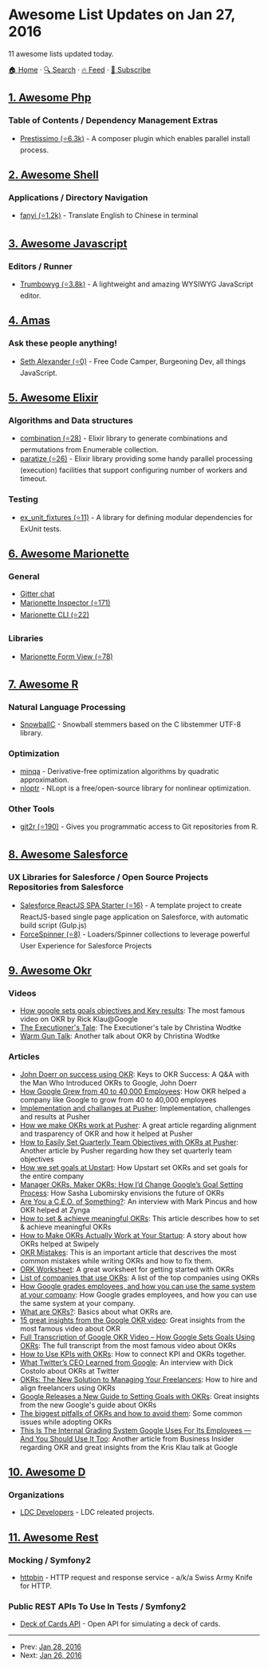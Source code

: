 # Awesome List Updates on Jan 27, 2016

11 awesome lists updated today.

[🏠 Home](/README.md) · [🔍 Search](https://test.trackawesomelist.com/search/) · [🔥 Feed](https://test.trackawesomelist.com/feed.xml) · [📮 Subscribe](https://trackawesomelist.us17.list-manage.com/subscribe?u=d2f0117aa829c83a63ec63c2f&id=36a103854c)



## [1. Awesome Php](/content/ziadoz/awesome-php/README.md)

### Table of Contents / Dependency Management Extras

*   [Prestissimo (⭐6.3k)](https://github.com/hirak/prestissimo) - A composer plugin which enables parallel install process.

## [2. Awesome Shell](/content/alebcay/awesome-shell/README.md)

### Applications / Directory Navigation

*   [fanyi (⭐1.2k)](https://github.com/afc163/fanyi) - Translate English to Chinese in terminal

## [3. Awesome Javascript](/content/sorrycc/awesome-javascript/README.md)

### Editors / Runner

*   [Trumbowyg (⭐3.8k)](https://github.com/Alex-D/Trumbowyg) - A lightweight and amazing WYSIWYG JavaScript editor.

## [4. Amas](/content/sindresorhus/amas/README.md)

### Ask these people anything!

*   [Seth Alexander (⭐0)](https://github.com/itzsaga/ama) - Free Code Camper, Burgeoning Dev, all things JavaScript.

## [5. Awesome Elixir](/content/h4cc/awesome-elixir/README.md)

### Algorithms and Data structures

*   [combination (⭐28)](https://github.com/seantanly/elixir-combination) - Elixir library to generate combinations and permutations from Enumerable collection.
*   [paratize (⭐26)](https://github.com/seantanly/elixir-paratize) - Elixir library providing some handy parallel processing (execution) facilities that support configuring number of workers and timeout.

### Testing

*   [ex\_unit\_fixtures (⭐11)](https://github.com/obmarg/ex_unit_fixtures) - A library for defining modular dependencies for ExUnit tests.

## [6. Awesome Marionette](/content/sadcitizen/awesome-marionette/README.md)

### General

*   [Gitter chat](https://gitter.im/marionettejs/backbone.marionette)
*   [Marionette Inspector (⭐171)](https://github.com/marionettejs/marionette.inspector)
*   [Marionette CLI (⭐22)](https://github.com/denar90/marionette-cli)

### Libraries

*   [Marionette Form View (⭐78)](https://github.com/viverae/marionette.formview)

## [7. Awesome R](/content/qinwf/awesome-R/README.md)

### Natural Language Processing

*   [SnowballC](https://cran.rstudio.com/web/packages/SnowballC/index.html) - Snowball stemmers based on the C libstemmer UTF-8 library.

### Optimization

*   [minqa](https://cran.rstudio.com/web/packages/minqa/index.html) - Derivative-free optimization algorithms by quadratic approximation.
*   [nloptr](https://cran.rstudio.com/web/packages/nloptr/index.html) - NLopt is a free/open-source library for nonlinear optimization.

### Other Tools

*   [git2r (⭐190)](https://github.com/ropensci/git2r) - Gives you programmatic access to Git repositories from R.

## [8. Awesome Salesforce](/content/mailtoharshit/awesome-salesforce/README.md)

### UX Libraries for Salesforce / Open Source Projects Repositories from Salesforce

*   [Salesforce ReactJS SPA Starter (⭐16)](https://github.com/stomita/salesforce-reactjs-spa-starter) - A template project to create ReactJS-based single page application on Salesforce, with automatic build script (Gulp.js)
*   [ForceSpinner (⭐8)](https://github.com/mailtoharshit/ForceSpinner) - Loaders/Spinner collections to leverage powerful User Experience for Salesforce Projects

## [9. Awesome Okr](/content/domenicosolazzo/awesome-okr/README.md)

### Videos

*   [How google sets goals objectives and Key results](https://www.gv.com/lib/how-google-sets-goals-objectives-and-key-results-okrs): The most famous video on OKR by Rick Klau\@Google
*   [The Executioner's Tale](https://vimeo.com/86392023): The Executioner's tale by Christina Wodtke
*   [Warm Gun Talk](http://eleganthack.com/my-warm-gun-talk-on-okrs/): Another talk about OKR by Christina Wodtke

### Articles

*   [John Doerr on success using OKR](http://blog.betterworks.com/keys-okr-success-qa-john-doerr/): Keys to OKR Success: A Q\&A with the Man Who Introduced OKRs to Google, John Doerr
*   [How Google Grew from 40 to 40,000 Employees](https://blog.betterworks.com/how-google-grew/): How OKR helped a company like Google to grow from 40 to 40,000 employees
*   [Implementation and challanges at Pusher](https://blog.pusher.com/okrs-implementation-challenges/): Implementation, challenges and results at Pusher
*   [How we make OKRs work at Pusher](https://blog.pusher.com/make-okrs-work/): A great article regarding alignment and trasparency of OKR and how it helped at Pusher
*   [How to Easily Set Quarterly Team Objectives with OKRs at Pusher](https://blog.pusher.com/how-to-set-quartely-okrs-for-your-teams/): Another article by Pusher regarding how they set quarterly team objectives
*   [How we set goals at Upstart](http://blog.upstart.com/okrs-and-projects-how-we-set-goals-at-upstart/): How Upstart set OKRs and set goals for the entire company
*   [Manager OKRs, Maker OKRs: How I’d Change Google’s Goal Setting Process](http://hunterwalk.com/2013/03/01/manager-okrs-maker-okrs-how-id-change-googles-goal-setting-process/): How Sasha Lubomirsky envisions the future of OKRs
*   [Are You a C.E.O. of Something?](http://www.nytimes.com/2010/01/31/business/31corner.html?pagewanted=2&_r=4&): An interview with Mark Pincus and how OKR helped at Zynga
*   [How to set & achieve meaningful OKRs](http://blog.kentonkivestu.com/goals-how-to-get-things-done): This article describes how to set & achieve meaningful OKRs
*   [How to Make OKRs Actually Work at Your Startup](http://firstround.com/review/How-to-Make-OKRs-Actually-Work-at-Your-Startup/): A story about how OKRs helped at Swipely
*   [OKR Mistakes](http://eleganthack.com/okr-mistakes-and-how-to-fix-them/): This is an important article that descrives the most common mistakes while writing OKRs and how to fix them.
*   [ORK Worksheet](http://eleganthack.com/an-okr-worksheet/): A great worksheet for getting started with OKRs
*   [List of companies that use OKRs](https://www.atiim.com/blog/top-companies-that-use-okrs/): A list of the top companies using OKRs
*   [How Google grades employees, and how you can use the same system at your company](http://www.businessinsider.my/google-okr-employee-grading-system-2015-10/): How Google grades employees, and how you can use the same system at your company.
*   [What are OKRs?](https://www.atiim.com/okr/): Basics about what OKRs are.
*   [15 great insights from the Google OKR video](https://www.atiim.com/blog/15-great-insights-from-the-google-okr-video/): Great insights from the most famous video about OKR
*   [Full Transcription of Google OKR Video – How Google Sets Goals Using OKRs](https://www.atiim.com/google-okr-objectives-key-results-video-transcript/): The full transcript from the most famous video about OKRs
*   [How to Use KPIs with OKRs](https://www.atiim.com/blog/how-to-use-kpis-with-okrs/): How to connect KPI and OKRs together.
*   [What Twitter’s CEO Learned from Google](https://www.atiim.com/blog/what-twitters-ceo-learned-from-google/): An interview with Dick Costolo about OKRs at Twitter
*   [OKRs: The New Solution to Managing Your Freelancers](https://www.atiim.com/blog/okrs-new-solution-managing-freelancers/): How to hire and align freelancers using OKRs
*   [Google Releases a New Guide to Setting Goals with OKRs](https://www.atiim.com/blog/google-releases-a-new-guide-to-setting-goals-with-okrs/): Great insights from the new Google's guide about OKRs
*   [The biggest pitfalls of OKRs and how to avoid them](https://www.atiim.com/blog/the-biggest-pitfalls-of-okrs-and-how-to-avoid-them/): Some common issues while adopting OKRs
*   [This Is The Internal Grading System Google Uses For Its Employees — And You Should Use It Too](http://www.businessinsider.com/googles-ranking-system-okr-2014-1?IR=T): Another article from Business Insider regarding OKR and great insights from the Kris Klau talk at Google

## [10. Awesome D](/content/dlang-community/awesome-d/README.md)

### Organizations

*   [LDC Developers](https://github.com/ldc-developers) - LDC releated projects.

## [11. Awesome Rest](/content/marmelab/awesome-rest/README.md)

### Mocking / Symfony2

*   [httpbin](http://httpbin.org) - HTTP request and response service - a/k/a Swiss Army Knife for HTTP.

### Public REST APIs To Use In Tests / Symfony2

*   [Deck of Cards API](http://deckofcardsapi.com) - Open API for simulating a deck of cards.

---

- Prev: [Jan 28, 2016](/content/2016/01/28/README.md)
- Next: [Jan 26, 2016](/content/2016/01/26/README.md)